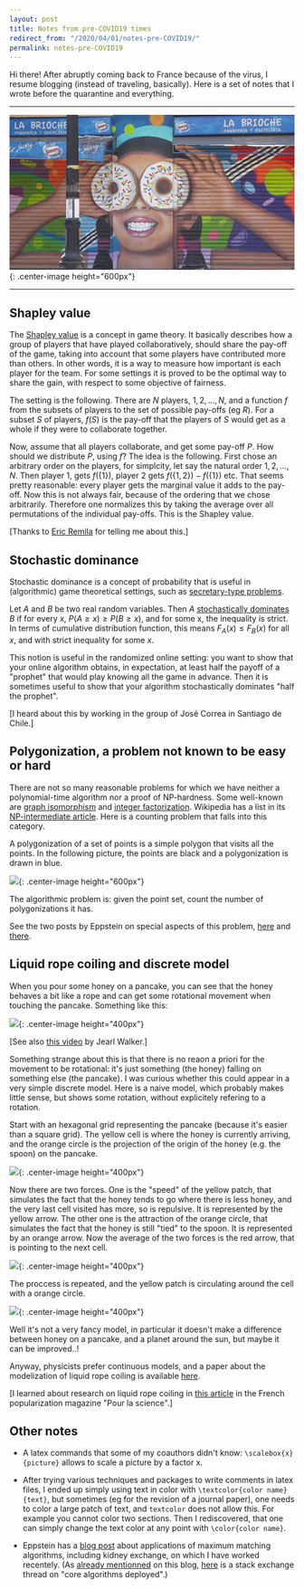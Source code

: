 ```yaml
---
layout: post
title: Notes from pre-COVID19 times
redirect_from: "/2020/04/01/notes-pre-COVID19/"
permalink: notes-pre-COVID19
---
```


Hi there! After abruptly coming back to France because of the virus, I resume
blogging (instead of traveling, basically). Here is a set of notes that I wrote 
before the quarantine and everything.  

--- 

![](assets/grafitti-donut.jpg){: .center-image height="600px"}

---

## Shapley value

The [Shapley value](https://en.wikipedia.org/wiki/Shapley_value) 
is a concept in game theory. It basically describes how a 
group of players that have played collaboratively, should share the pay-off of 
the game, taking into account that some players have contributed more than others. 
In other words, it is a way to measure how important is each player for the team. 
For some settings it is proved to be the optimal way to share the gain, with 
respect to some objective of fairness.

The setting is the following. There are $N$ players, $1,2, ..., N$, and a 
function $f$ from the subsets of players to the set of possible pay-offs (eg $R$). 
For a subset $S$ of players, $f(S)$ is the pay-off that the players of $S$ would 
get as a whole if they were to collaborate together. 

Now, assume that all players collaborate, and get some pay-off $P$. How should 
we distribute $P$, using $f$? The idea is the following. First chose an 
arbitrary order on the players, for simplcity, let say the natural order $1, 2, 
...,N$. Then player $1$, gets $f(${$1$}$)$, player $2$ gets $f(${$1,2$}$) - 
f(${$1$}$)$ etc. 
That seems pretty reasonable: every player gets the marginal value it adds
to the pay-off. Now this is not always fair, because of the ordering that we 
chose arbitrarily. Therefore one normalizes this by taking the average over all 
permutations of the individual pay-offs. This is the Shapley value.

[Thanks to [Eric Remila](https://perso.univ-st-etienne.fr/remila/) for telling 
me about this.]

## Stochastic dominance

Stochastic dominance is a concept of probability that is useful in (algorithmic) 
game theoretical settings, such as 
[secretary-type problems](https://en.wikipedia.org/wiki/Secretary_problem).

Let $A$ and $B$ be two real random variables. Then $A$ 
[stochastically dominates](https://en.wikipedia.org/wiki/Stochastic_dominance)
$B$ if for every $x$, $P(A\geq x)\geq P(B\geq x)$, and for some x, the 
inequality is strict. In terms of cumulative distribution function, this means 
$F_A(x)\leq F_B(x)$ for all $x$, and with strict inequality for some $x$. 

This notion is useful in the randomized online setting: you want to show that 
your online algorithm obtains, in expectation, at least half the payoff of a 
"prophet" that would play knowing all the game in advance. Then 
it is sometimes useful to show that your algorithm stochastically dominates 
"half the prophet".

[I heard about this by working in the group of José Correa in Santiago de Chile.]

## Polygonization, a problem not known to be easy or hard

There are not so many reasonable problems for which we have neither a 
polynomial-time algorithm nor a proof of NP-hardness. Some well-known are 
[graph isomorphism](https://en.wikipedia.org/wiki/Graph_isomorphism_problem) and 
[integer factorization](https://en.wikipedia.org/wiki/Integer_factorization).
Wikipedia has a list in its 
[NP-intermediate article](https://en.wikipedia.org/wiki/NP-intermediate).
Here is a counting problem that falls into this category. 

A polygonization of a set of points is a simple polygon that visits all the 
points. In the following picture, the points are black and a polygonization is 
drawn in blue. 

![](assets/polygonization.jpg){: .center-image height="600px"}


The algorithmic problem is: given the point set, count the number of 
polygonizations it has.

See the two posts by Eppstein on special aspects of this problem, 
[here](https://11011110.github.io/blog/2020/01/12/counting-grid-polygonalizations.html) 
and 
[there](https://11011110.github.io/blog/2020/01/29/unflippable-polygon.html).  


## Liquid rope coiling and discrete model 

When you pour some honey on a pancake, you can see that the honey behaves a bit 
like a rope and can get some rotational movement when touching the pancake. 
Something like this: 

![](assets/miel.jpg){: .center-image height="400px"}

[See also [this video](https://www.youtube.com/watch?v=lZbOV8BIOt8) by Jearl 
Walker.] 

Something strange about this is that there is no reaon a priori for the movement
to be rotational: it's just something (the honey) falling on something else 
(the pancake). I was curious whether this could appear in a very simple discrete 
model. Here is a naive model, which probably makes little sense, but shows
some rotation, without explicitely refering to a rotation.

Start with an hexagonal grid representing the pancake (because it's easier than 
a square grid). The yellow cell is where the honey is currently arriving, and 
the orange circle is the projection of the origin of the honey (e.g. the spoon) 
on the pancake.

![](assets/miel1.jpg){: .center-image height="400px"}

Now there are two forces. One is the "speed" of the yellow patch, that simulates
the fact that the honey tends to go where there is less honey, and the very last 
cell visited has more, so is repulsive. It is represented by the yellow 
arrow. The other one is the attraction of the orange circle, that simulates the 
fact that the honey is still "tied" to the spoon. It is represented by an 
orange arrow. Now the average of the two forces is the red arrow, that is 
pointing to the next cell.

![](assets/miel2.jpg){: .center-image height="400px"}

The proccess is repeated, and the yellow patch is circulating around the 
cell with a orange circle. 

![](assets/miel3.jpg){: .center-image height="400px"}

Well it's not a very fancy model, in particular it doesn't make a difference 
between honey on a pancake, and a planet around the sun, but maybe it can be 
improved..!

Anyway, physicists prefer continuous models, and a paper about the modelization 
of liquid rope coiling is available 
[here](https://www.annualreviews.org/doi/10.1146/annurev-fluid-120710-101244).

[I learned about research on liquid rope coiling in 
[this article](https://www.pourlascience.fr/sd/physique/les-acrobaties-des-filaments-liquides-8027.php)
in the French popularization magazine "Pour la science".]


## Other notes
* A latex commands that some of my coauthors didn't know: 
<code>\scalebox{x}{picture}</code> allows to scale a picture by a factor x.

* After trying various techniques and packages to write comments in latex files, 
I ended up simply using text in color with 
<code>\textcolor{color name}{text}</code>, but sometimes (eg for the revision of
a journal paper), one needs to color a large patch of text, and 
<code>textcolor</code> does not allow this. For example you cannot color two 
sections. Then I rediscovered, that one can simply change the text color at any 
point with <code>\color{color name}</code>.

* Eppstein has a 
[blog post](https://11011110.github.io/blog/2020/02/22/applications-maximum-matching.html) 
about applications of maximum matching algorithms, including kidney exchange, on 
which I have worked recentely. 
(As [already mentionned](./march-2019-notes-1) on this blog, 
[here](https://cstheory.stackexchange.com/questions/19759/core-algorithms-deployed) 
is a stack exchange thread on "core algorithms deployed".) 
